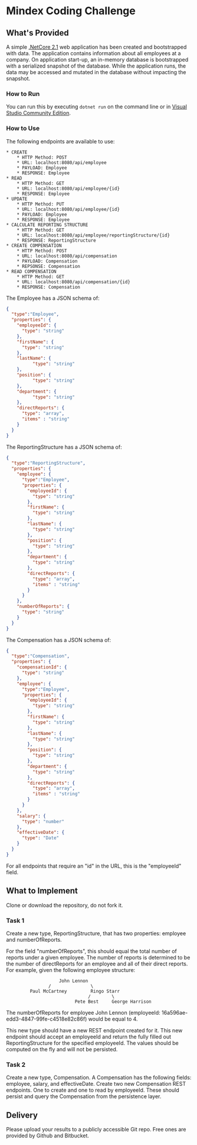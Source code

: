 # Mindex Coding Challenge
## What's Provided
A simple [.NetCore 2.1](https://dotnet.microsoft.com/download/dotnet-core/2.1) web application has been created and bootstrapped 
with data. The application contains information about all employees at a company. On application start-up, an in-memory 
database is bootstrapped with a serialized snapshot of the database. While the application runs, the data may be
accessed and mutated in the database without impacting the snapshot.

### How to Run
You can run this by executing `dotnet run` on the command line or in [Visual Studio Community Edition](https://www.visualstudio.com/downloads/).


### How to Use
The following endpoints are available to use:
```
* CREATE
    * HTTP Method: POST 
    * URL: localhost:8080/api/employee
    * PAYLOAD: Employee
    * RESPONSE: Employee
* READ
    * HTTP Method: GET 
    * URL: localhost:8080/api/employee/{id}
    * RESPONSE: Employee
* UPDATE
    * HTTP Method: PUT 
    * URL: localhost:8080/api/employee/{id}
    * PAYLOAD: Employee
    * RESPONSE: Employee
* CALCULATE REPORTING STRUCTURE
    * HTTP Method: GET
    * URL: localhost:8080/api/employee/reportingStructure/{id}
    * RESPONSE: ReportingStructure
* CREATE COMPENSATION
    * HTTP Method: POST
    * URL: localhost:8080/api/compensation
    * PAYLOAD: Compensation
    * REPSONSE: Compensation
* READ COMPENSATION
    * HTTP Method: GET 
    * URL: localhost:8080/api/compensation/{id}
    * RESPONSE: Compensation
```
The Employee has a JSON schema of:
```json
{
  "type":"Employee",
  "properties": {
    "employeeId": {
      "type": "string"
    },
    "firstName": {
      "type": "string"
    },
    "lastName": {
          "type": "string"
    },
    "position": {
          "type": "string"
    },
    "department": {
          "type": "string"
    },
    "directReports": {
      "type": "array",
      "items" : "string"
    }
  }
}
```
The ReportingStructure has a JSON schema of:
```json
{
  "type":"ReportingStructure",
  "properties": {
    "employee": {
      "type":"Employee",
      "properties": {
        "employeeId": {
          "type": "string"
        },
        "firstName": {
          "type": "string"
        },
        "lastName": {
          "type": "string"
        },
        "position": {
          "type": "string"
        },
        "department": {
          "type": "string"
        },
        "directReports": {
          "type": "array",
          "items" : "string"
        }
      }
    },
    "numberOfReports": {
      "type": "string"
    }
  }
}
```
The Compensation has a JSON schema of:
```json
{
  "type":"Compensation",
  "properties": {
    "compensationId": {
      "type": "string"
    },
    "employee": {
      "type":"Employee",
      "properties": {
        "employeeId": {
          "type": "string"
        },
        "firstName": {
          "type": "string"
        },
        "lastName": {
          "type": "string"
        },
        "position": {
          "type": "string"
        },
        "department": {
          "type": "string"
        },
        "directReports": {
          "type": "array",
          "items" : "string"
        }
      }
    },
    "salary": {
      "type": "number"
    },
    "effectiveDate": {
      "type": "Date"
    }
  }
}
```
For all endpoints that require an "id" in the URL, this is the "employeeId" field.

## What to Implement
Clone or download the repository, do not fork it.

### Task 1
Create a new type, ReportingStructure, that has two properties: employee and numberOfReports.

For the field "numberOfReports", this should equal the total number of reports under a given employee. The number of 
reports is determined to be the number of directReports for an employee and all of their direct reports. For example, 
given the following employee structure:
```
                    John Lennon
                /               \
         Paul McCartney         Ringo Starr
                               /        \
                          Pete Best     George Harrison
```
The numberOfReports for employee John Lennon (employeeId: 16a596ae-edd3-4847-99fe-c4518e82c86f) would be equal to 4. 

This new type should have a new REST endpoint created for it. This new endpoint should accept an employeeId and return 
the fully filled out ReportingStructure for the specified employeeId. The values should be computed on the fly and will 
not be persisted.

### Task 2
Create a new type, Compensation. A Compensation has the following fields: employee, salary, and effectiveDate. Create 
two new Compensation REST endpoints. One to create and one to read by employeeId. These should persist and query the 
Compensation from the persistence layer.

## Delivery
Please upload your results to a publicly accessible Git repo. Free ones are provided by Github and Bitbucket.
